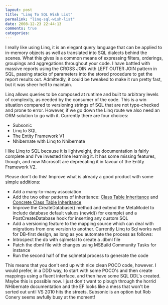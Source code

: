 ```yaml
---
layout: post
title: "Linq To SQL Wish List"
permalink: "linq-sql-wish-list"
date: 2008-12-23 22:44:13
comments: true
categories:
---
```


I really like using Linq, it is an elegant query language that can be applied to in-memory objects as well as translated into SQL dialects behind the scenes. What this gives is a common means of expressing filters, orderings, groupings and aggregations throughout your code. I have battled with massive reports using the CROSS JOIN with LEFT OUTER JOIN pattern in SQL, passing stacks of parameters into the stored procedure to get the report results out. Admittedly, it could be tweaked to make it run pretty fast, but it was sheer hell to maintain.

Linq allows queries to be composed at runtime and built to arbitrary levels of complexity, as needed by the consumer of the code. This is a win situation compared to versioning strings of SQL that are not type-checked and prone to error. However, if we go down the Linq route we also need an ORM solution to go with it. Currently there are four choices:

* Subsonic
* Linq to SQL
* The Entity Framework V1
* Nhibernate with Linq to Nhibernate

I like Linq to SQL because it is lightweight, the documentation is fairly complete and I've invested time learning it. It has some missing features, though, and now Microsoft are deprecating it in favour of the Entity Framework V2.

Please don't do this! Improve what is already a good product with some simple additions:

* Add a many-to-many association
* Add the two other patterns of inheritance: [Class Table Inheritance](http://martinfowler.com/eaaCatalog/classTableInheritance.html) and [Concrete Class Table Inheritance](http://martinfowler.com/eaaCatalog/concreteTableInheritance.html)
* Improve the CreateDatabase() method and extend the MetaModel to include database default values (newid() for example) and a PostCreateDatabase hook for inserting any custom SQL
* Add a versioning feature to the mapping source which can deal with migrations from one version to another.
Currently Linq to Sql works well for DB-first design, as long as you automate the process as follows:
* Introspect the db with sqlmetal to create a .dbml file
* Patch the dbml file with changes using MSBuild Community Tasks for instance
* Run the second half of the sqlmetal process to generate the code

This means that you don't end up with nice clean POCO code, however. I would prefer, in a DDD way, to start with some POCO's and then create mappings using a fluent interface, and then have some SQL DDL's created. Maybe this is possible now. I just don't want to plough through the horrid NHibernate documentation and the EF looks like a mess that won't be sorted out until VS 2010 hits the streets. Subsonic is an option but Rob Conery seems awfully busy at the moment!